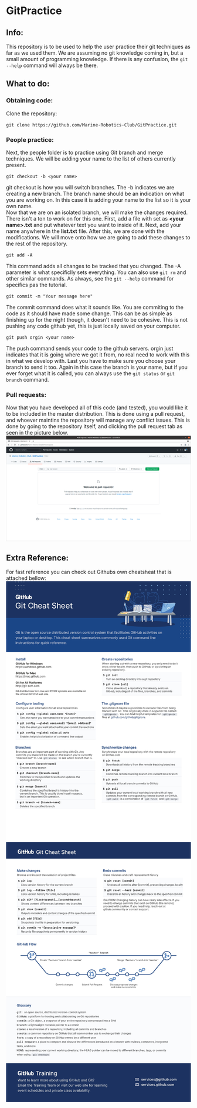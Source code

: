 # GitPractice
## Info:  
This repository is to be used to help the user practice their git techniques as far as we used them. We are assuming no git knowledge coming in, but a small amount of programming knowledge. If there is any confusion, the ```git --help``` command will always be there.  

## What to do:  
### Obtaining code: 
Clone the repository:
```
git clone https://github.com/Marine-Robotics-Club/GitPractice.git
```
### People practice: 
Next, the people folder is to practice using Git branch and merge techniques. We will be adding your name to the list of others currently present.   


```
git checkout -b <your name>
```
git checkout is how you will switch branches. The -b indicates we are creating a new branch. The branch name should be an indication on what you are working on. In this case it is adding your name to the list so it is your own name.     
Now that we are on an isolated branch, we will make the changes required. There isn't a ton to work on for this one. First, add a file with set as **\<your name>.txt** and put whatever text you want to inside of it. Next, add your name anywhere in the **list.txt** file. After this, we are done with the modifications. We will move onto how we are going to add these changes to the rest of the repository.  


```
git add -A
```
This command adds all changes to be tracked that you changed. The -A parameter is what specificlly sets everything. You can also use ```git rm``` and other similar commands. As always, see the ```git --help``` command for specifics pas the tutorial.  


```
git commit -m "Your message here"
```
The commit command does what it sounds like. You are commiting to the code as it should have made some change. This can be as simple as finishing up for the night though, it doesn't need to be cohesive. This is not pushing any code github yet, this is just locally saved on your computer.

```
git push orgin <your name>
```
The push command sends your code to the github servers. orgin just indicates that it is going where we got it from, no real need to work with this in what we develop with. Last you have to make sure you choose your branch to send it too. Again in this case the branch is your name, but if you ever forget what it is called, you can always use the ```git status``` or ```git branch``` command. 
### Pull requests:
Now that you have developed all of this code (and tested), you would like it to be included in the master distribution. This is done using a pull request, and whoever maintins the repository will manage any conflict issues. This is done by going to the repository itself, and clicking the pull request tab as seen in the picture below. 
![PullRequest](/images/PullRequest.png)
  

## Extra Reference:  
For fast reference you can check out Githubs own cheatsheat that is attached bellow:  
![Cheatsheet1](/images/github-git-cheat-sheet-1.jpg)
![Cheatsheet2](/images/github-git-cheat-sheet-2.jpg)